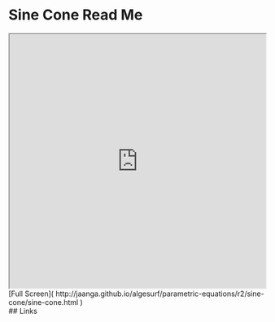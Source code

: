 Sine Cone Read Me
===

<iframe src='http://jaanga.github.io/algesurf/parametric-equations/r2/sine-cone/sine-cone.html' width=100% height=500px >
There is an `iframe` here. It is not visible when viewed on github.com/algesurf. To view, please see 'Project Links' below.
</iframe>
[Full Screen]( http://jaanga.github.io/algesurf/parametric-equations/r2/sine-cone/sine-cone.html )
<br>
## Links 
<http://www.3d-meier.de/tut3/Seite136.html>  

